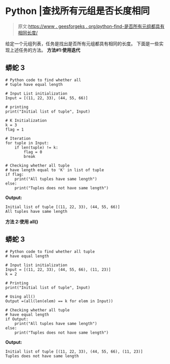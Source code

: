# Python |查找所有元组是否长度相同

> 原文:[https://www . geesforgeks . org/python-find-是否所有元组都具有相同长度/](https://www.geeksforgeeks.org/python-find-whether-all-tuple-have-same-length/)

给定一个元组列表，任务是找出是否所有元组都具有相同的长度。
下面是一些实现上述任务的方法。
**方法#1:使用迭代**

## 蟒蛇 3

```
# Python code to find whether all
# tuple have equal length

# Input List initialization
Input = [(11, 22, 33), (44, 55, 66)]

# printing
print("Initial list of tuple", Input)

# K Initialization
k = 3
flag = 1

# Iteration
for tuple in Input:
    if len(tuple) != k:
        flag = 0
        break

# Checking whether all tuple
# have length equal to 'K' in list of tuple
if flag:
    print("All tuples have same length")
else:
    print("Tuples does not have same length")
```

**Output:** 

```
Initial list of tuple [(11, 22, 33), (44, 55, 66)]
All tuples have same length
```

**方法 2:使用 all()**

## 蟒蛇 3

```
# Python code to find whether all tuple
# have equal length

# Input list initialization
Input = [(11, 22, 33), (44, 55, 66), (11, 23)]
k = 2

# Printing
print("Initial list of tuple", Input)

# Using all()
Output =(all(len(elem) == k for elem in Input))

# Checking whether all tuple
# have equal length
if Output:
    print("All tuples have same length")
else:
    print("Tuples does not have same length")
```

**Output:** 

```
Initial list of tuple [(11, 22, 33), (44, 55, 66), (11, 23)]
Tuples does not have same length
```